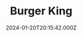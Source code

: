 ---
date: 2024-01-20T20:15:42.000Z
title: Burger King
latitude: 52.24511253658664
longitude: 0.7108289999999897
url: https://locations.burgerking.co.uk/bury-st-edmunds/arc-shopping-centre--14-prospect-road.html
category: checkin
---